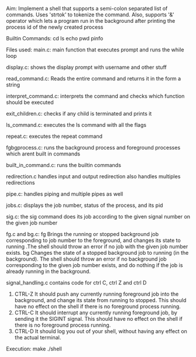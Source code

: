 Aim:
Implement a shell that supports a semi-colon separated list of commands. Uses 'strtok' to tokenize the command. Also, supports '&' operator which lets a program run in the background after printing the process id of the newly created process

Builtin Commands:
cd
ls
echo
pwd
pinfo

Files used:
main.c:
main function that executes prompt and runs the while loop

display.c:
shows the display prompt with username and other stuff

read_command.c:
Reads the entire command and returns it in the form a string

interpret_command.c:
interprets the command and checks which function should be executed

exit_children.c:
checks if any child is terminated and prints it

ls_command.c:
executes the ls command with all the flags

repeat.c:
executes the repeat command

fgbgprocess.c:
runs the background process and foreground processes which arent built in commands

built_in_command.c:
runs the builtin commands

redirection.c
handles input and output redirection also handles multiples redirections

pipe.c:
handles piping and multiple pipes as well

jobs.c:
displays the job number, status of the process, and its pid

sig.c:
the sig command does its job according to the given signal number on the given job number

fg.c and bg.c:
fg Brings the running or stopped background job corresponding to ​job number​ to the foreground, and changes its state to ​running .​The shell should throw an error if no job with the given job number exists. bg Changes the state of a stopped background job to running (in the background). The shell should throw an error if no background job corresponding to the given job number exists, and do nothing if the job is already running in the background.

signal_handling.c
contains code for ctrl C, ctrl Z and ctrl D
1. CTRL-Z It should push any currently running foreground job into the background, and change its state from running to stopped. This should have no effect on the
shell if there is no foreground process running.
2. CTRL-C It should interrupt any currently running foreground job, by sending it the ​SIGINT​ signal. This should have no effect on the shell if there is no foreground
process running.
3. CTRL-D It should log you out of your shell, without having any effect on the actual terminal.

Execution:
make
./shell